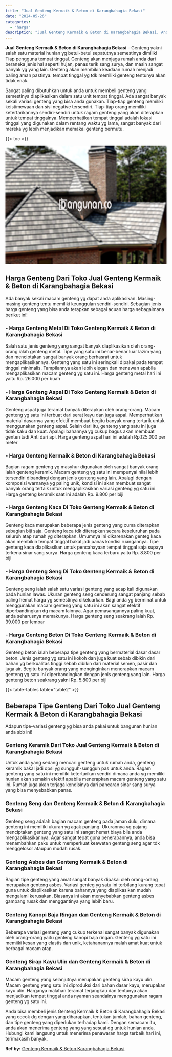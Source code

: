 ```yaml
---
title: "Jual Genteng Kermaik & Beton di Karangbahagia Bekasi"
date: "2024-05-26"
categories: 
  - "harga"
description: "Jual Genteng Kermaik & Beton di Karangbahagia Bekasi. Anda bisa membeli jenis Genteng Kermaik & Beton di Karangbahagia Bekasi yang cocok dg dengan yang dihar..."
---
```


**Jual Genteng Kermaik & Beton di Karangbahagia Bekasi** – Genteng yakni salah satu material hunian yg betul-betul sepatutnya semestinya dimiliki Tiap pengguna tempat tinggal. Genteng akan menjaga rumah anda dari beraneka jenis hal seperti hujan, panas terik sang surya, dan masih sangat banyak yg yang lain. Genteng akan membikin keadaan rumah menjadi paling aman pastinya. tempat tinggal yg tdk memiliki genteng tentunya akan tidak enak.

Sangat paling dibutuhkan untuk anda untuk membeli genteng yang semestinya diaplikasikan dalam satu unit tempat tinggal. Ada sangat banyak sekali variasi genteng yang bisa anda gunakan. Tiap-tiap genteng memiliki keistimewaan dan sisi negative tersendiri. Tiap-tiap orang memiliki ketertarikannya sendiri-sendiri untuk ragam genteng yang akan diterapkan untuk tempat tinggalnya. Memperhatikan tempat tinggal adalah lokasi tinggal yang digunakan dalam rentang waktu yg lama, sangat banyak dari mereka yg lebih menjadikan memakai genteng bermutu.

{{< toc >}}

![Jual Genteng Kermaik & Beton di Karangbahagia Bekasi](/images/genteng-minimalis-murah17.png)

## Harga Genteng Dari Toko Jual Genteng Kermaik & Beton di Karangbahagia Bekasi

Ada banyak sekali macam genteng yg dapat anda aplikasikan. Masing-masing genteng tentu memiliki keunggulan sendiri-sendiri. Sebagian jenis harga genteng yang bisa anda terapkan sebagai acuan harga sebagaimana berikut ini!

### \- Harga Genteng Metal Di Toko Genteng Kermaik & Beton di Karangbahagia Bekasi

Salah satu jenis genteng yang sangat banyak diaplikasikan oleh orang-orang ialah genteng metal. Tipe yang satu ini benar-benar luar lazim yang dan menciptakan sangat banyak orang berhasrat untuk mengaplikasikannya. Genteng yang satu ini seringkali dipakai pada tempat tinggal minimalis. Tampilannya akan lebih elegan dan menawan apabila mengaplikasikan macam genteng yg satu ini. Harga genteng metal hari ini yaitu Rp. 26.000 per buah

### \- Harga Genteng Aspal Di Toko Genteng Kermaik & Beton di Karangbahagia Bekasi

Genteng aspal juga teramat banyak diterapkan oleh orang-orang. Macam genteng yg satu ini terbuat dari serat kayu dan juga aspal. Memperhatikan material dasarnya yang efektif membuat begitu banyak orang tertarik untuk menggunakan genteng aspal. Selain dari itu, genteng yang satu ini juga tidak kaku dan kuat. Apalagi bahannya yg cukup bagus akan membuat genten tadi Anti dari api. Harga genteng aspal hari ini adalah Rp.125.000 per meter

### \- Harga Genteng Kermaik & Beton di Karangbahagia Bekasi

Bagian ragam genteng yg masyhur digunakan oleh sangat banyak orang ialah genteng keramik. Macam genteng yg satu ini mempunyai nilai lebih tersendiri dibandingi dengan jenis genteng yang lain. Apalagi dengan komposisi warnanya yg paling unik, kondisi ini akan membuat sangat banyak orang tertaik untuk mengaplikasikan variasi genteng yg satu ini. Harga genteng keramik saat ini adalah Rp. 9.800 per biji

### \- Harga Genteng Kaca Di Toko Genteng Kermaik & Beton di Karangbahagia Bekasi

Genteng kaca merupakan beberapa jenis genteng yang cuma diterapkan sebagian biji saja. Genteng kaca tdk diterapkan secara keseluruhan pada seluruh atap rumah yg diterapkan. Umumnya ini dikarenakan genteg kaca akan membikin tempat tinggal bakal jadi panas kondisi ruangannya. Tipe genteng kaca diaplikasikan untuk pencahayaan tempat tinggal saja supaya terkena sinar sang surya. Harga genteng kaca terbaru yaitu Rp. 8.800 per biji

### \- Harga Genteng Seng Di Toko Genteng Kermaik & Beton di Karangbahagia Bekasi

Genteng seng ialah salah satu variasi genteng yang acap kali digunakan pada hunian lawas. Ukuran genteng seng cenderung sangat panjang sebab paling hemat harga yg semestinya dikeluarkan. Bagi anda yg berminat untuk menggunakan macam genteng yang satu ini akan sangat efektif diperbandingkan dg macam lainnya. Agar pemasangannya paling kuat, anda seharusnya memakunya. Harga genteng seng seakrang ialah Rp. 39.000 per lembar

### \- Harga Genteng Beton Di Toko Genteng Kermaik & Beton di Karangbahagia Bekasi

Genteng beton ialah beberapa tipe genteng yang bermaterial dasar dasar beton. Jenis genteng yg satu ini kokoh dan juga kuat sebab dibikin dari bahan yg berkualitas tinggi sebab dibikin dari material semen, pasir dan juga air. Begitu banyak orang yang menginginkan menerapkan macam genteng yg satu ini diperbandingkan dengan jenis genteng yang lain. Harga genteng beton seakrang yakni Rp. 5.800 per biji

{{< table-tables table="table2" >}}

## Beberapa Tipe Genteng Dari Toko Jual Genteng Kermaik & Beton di Karangbahagia Bekasi

Adapun tipe-variasi genteng yg bisa anda pakai untuk bangunan hunian anda sbb ini!

### Genteng Keramik Dari Toko Jual Genteng Kermaik & Beton di Karangbahagia Bekasi

Untuk anda yang sedang mencari genteng untuk rumah anda, genteng keramik bakal jadi opsi yg sungguh-sungguh pas untuk anda. Ragam genteng yang satu ini memiliki ketertarikan sendiri dimana anda yg memiliki hunian akan semakin efektif apabila menerapkan macam genteng yang satu ini. Rumah juga akan terjaga kondisinya dari pancaran sinar sang surya yang bisa menyebabkan panas.

### Genteng Seng dan Genteng Kermaik & Beton di Karangbahagia Bekasi

Genteng seng adalah bagian macam genteng pada jaman dulu, dimana genteng ini memiliki ukuran yg agak panjang. Ukurannya yg pajang menciptakan genteng yang satu ini sangat hemat biaya bila anda mengaplikasikannya. Agar sangat tepat guna penerapannya, anda bisa menambahkan paku untuk memperkuat keawetan genteng seng agar tdk menggelosor ataupun mudah rusak.

### Genteng Asbes dan Genteng Kermaik & Beton di Karangbahagia Bekasi

Bagian tipe genteng yang amat sangat banyak dipakai oleh orang-orang merupakan genteng asbes. Variasi genteg yg satu ini terbilang kurang tepat guna untuk diaplikasikan karena bahannya yang diaplikasikan mudah mengalami kerusakan. Biasanya ini akan menyebabkan genteng asbes gampang rusak dan menggantinya yang lebih baru.

### Genteng Kanopi Baja Ringan dan Genteng Kermaik & Beton di Karangbahagia Bekasi

Beberapa variasi genteng yang cukup terkenal sangat banyak digunakan oleh orang-orang yaitu genteng kanopi baja ringan. Genteng yg satu ini memiiki kesan yang elastis dan unik, ketahanannya malah amat kuat untuk berbagai macam atap.

### Genteng Sirap Kayu Ulin dan Genteng Kermaik & Beton di Karangbahagia Bekasi

Macam genteng yang selanjutnya merupakan genteng sirap kayu ulin. Macam genteng yang satu ini diproduksi dari bahan dasar kayu, merupakan kayu ulin. Harganya malahan teramat terjangkau dan tentunya akan menjadikan tempat tinggal anda nyaman seandainya menggunakan ragam genteng yg satu ini.

Anda bisa membeli jenis Genteng Kermaik & Beton di Karangbahagia Bekasi yang cocok dg dengan yang diharapkan, tentukan jumlah, bahan genteng, dan tipe genteng yang diperlukan terhadap kami. Dengan semacam itu, anda akan menerima genteng yang yang sesuai dg untuk hunian anda. Hubungi kami langsung untuk menerima penawaran harga terbaik hari ini, terimakasih banyak.

**Ref by:**  [Genteng Kermaik & Beton  Karangbahagia Bekasi](https://id.wikipedia.org/wiki/Genteng)
